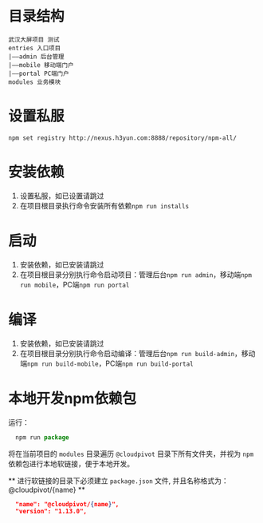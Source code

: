 
# 目录结构

```
武汉大屏项目 测试
entries 入口项目
|——admin 后台管理
|——mobile 移动端门户
|——portal PC端门户
modules 业务模块
```

# 设置私服

`npm set registry http://nexus.h3yun.com:8888/repository/npm-all/`

# 安装依赖

1. 设置私服，如已设置请跳过
2. 在项目根目录执行命令安装所有依赖`npm run installs`

# 启动

1. 安装依赖，如已安装请跳过
2. 在项目根目录分别执行命令启动项目：管理后台`npm run admin`，移动端`npm run mobile`，PC端`npm run portal`

# 编译

1. 安装依赖，如已安装请跳过
2. 在项目根目录分别执行命令启动编译：管理后台`npm run build-admin`，移动端`npm run build-mobile`，PC端`npm run build-portal`


# 本地开发npm依赖包

运行：
``` javascript
  npm run package
```
将在当前项目的 `modules` 目录遍历 `@cloudpivot` 目录下所有文件夹，并视为 `npm` 依赖包进行本地软链接，便于本地开发。

** 进行软链接的目录下必须建立 `package.json` 文件, 并且名称格式为：@cloudpivot/{name} **

``` json
  "name": "@cloudpivot/{name}",
  "version": "1.13.0",
```